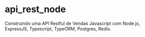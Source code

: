 # api_rest_node
Construindo uma API Restful de Vendas Javascript com Node.js, ExpressJS, Typescript, TypeORM, Postgres, Redis.
